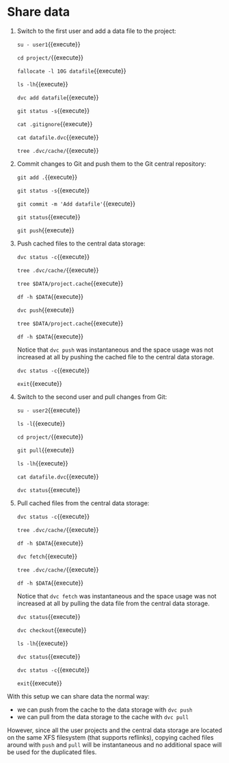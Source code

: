# Share data

1. Switch to the first user and add a data file to the project:

   `su - user1`{{execute}}
   
   `cd project/`{{execute}}
   
   `fallocate -l 10G datafile`{{execute}}
   
   `ls -lh`{{execute}}
   
   `dvc add datafile`{{execute}}
   
   `git status -s`{{execute}}
   
   `cat .gitignore`{{execute}}
   
   `cat datafile.dvc`{{execute}}
   
   `tree .dvc/cache/`{{execute}}

2. Commit changes to Git and push them to the Git central repository:

   `git add .`{{execute}}
   
   `git status -s`{{execute}}
   
   `git commit -m 'Add datafile'`{{execute}}
   
   `git status`{{execute}}
   
   `git push`{{execute}}
   
3. Push cached files to the central data storage:
   
   `dvc status -c`{{execute}}
   
   `tree .dvc/cache/`{{execute}}

   `tree $DATA/project.cache`{{execute}}
   
   `df -h $DATA`{{execute}}
   
   `dvc push`{{execute}}
   
   `tree $DATA/project.cache`{{execute}}
   
   `df -h $DATA`{{execute}}
   
   Notice that `dvc push` was instantaneous and the space usage was
   not increased at all by pushing the cached file to the central data
   storage.

   `dvc status -c`{{execute}}
   
   `exit`{{execute}}
   
4. Switch to the second user and pull changes from Git:

   `su - user2`{{execute}}
   
   `ls -l`{{execute}}
   
   `cd project/`{{execute}}
   
   `git pull`{{execute}}
   
   `ls -lh`{{execute}}
   
   `cat datafile.dvc`{{execute}}
   
   `dvc status`{{execute}}
   
5. Pull cached files from the central data storage:
   
   `dvc status -c`{{execute}}
   
   `tree .dvc/cache/`{{execute}}
   
   `df -h $DATA`{{execute}}
   
   `dvc fetch`{{execute}}
   
   `tree .dvc/cache/`{{execute}}
   
   `df -h $DATA`{{execute}}
   
   Notice that `dvc fetch` was instantaneous and the space usage was
   not increased at all by pulling the data file from the central data
   storage.
   
   `dvc status`{{execute}}
   
   `dvc checkout`{{execute}}
   
   `ls -lh`{{execute}}
   
   `dvc status`{{execute}}
   
   `dvc status -c`{{execute}}
   
   `exit`{{execute}}

With this setup we can share data the normal way:
- we can push from the cache to the data storage with `dvc push`
- we can pull from the data storage to the cache with `dvc pull`

However, since all the user projects and the central data storage are
located on the same XFS filesystem (that supports reflinks), copying
cached files around with `push` and `pull` will be instantaneous and
no additional space will be used for the duplicated files.
